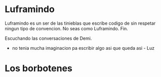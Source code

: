 # Luframindo

Luframindo es un ser de las tinieblas que escribe codigo de sin respetar ningun tipo de convencion.
No seas como Luframindo. Fin.


Escuchando las conversaciones de Demi.

* no tenia mucha imaginacion pa escribir algo asi que queda asi - Luz

# Los borbotenes

